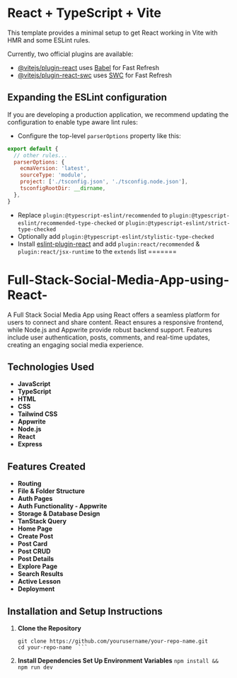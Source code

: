 
# React + TypeScript + Vite

This template provides a minimal setup to get React working in Vite with HMR and some ESLint rules.

Currently, two official plugins are available:

- [@vitejs/plugin-react](https://github.com/vitejs/vite-plugin-react/blob/main/packages/plugin-react/README.md) uses [Babel](https://babeljs.io/) for Fast Refresh
- [@vitejs/plugin-react-swc](https://github.com/vitejs/vite-plugin-react-swc) uses [SWC](https://swc.rs/) for Fast Refresh

## Expanding the ESLint configuration

If you are developing a production application, we recommend updating the configuration to enable type aware lint rules:

- Configure the top-level `parserOptions` property like this:

```js
export default {
  // other rules...
  parserOptions: {
    ecmaVersion: 'latest',
    sourceType: 'module',
    project: ['./tsconfig.json', './tsconfig.node.json'],
    tsconfigRootDir: __dirname,
  },
}
```

- Replace `plugin:@typescript-eslint/recommended` to `plugin:@typescript-eslint/recommended-type-checked` or `plugin:@typescript-eslint/strict-type-checked`
- Optionally add `plugin:@typescript-eslint/stylistic-type-checked`
- Install [eslint-plugin-react](https://github.com/jsx-eslint/eslint-plugin-react) and add `plugin:react/recommended` & `plugin:react/jsx-runtime` to the `extends` list
=======
# Full-Stack-Social-Media-App-using-React-
A Full Stack Social Media App using React offers a seamless platform for users to connect and share content. React ensures a responsive frontend, while Node.js and Appwrite provide robust backend support. Features include user authentication, posts, comments, and real-time updates, creating an engaging social media experience.
>>>>>>> 


## **Technologies Used**
- **JavaScript**
- **TypeScript**
- **HTML**
- **CSS**
- **Tailwind CSS**
- **Appwrite**
- **Node.js**
- **React**
- **Express**

## **Features Created**
- **Routing**
- **File & Folder Structure**
- **Auth Pages**
- **Auth Functionality - Appwrite**
- **Storage & Database Design**
- **TanStack Query**
- **Home Page**
- **Create Post**
- **Post Card**
- **Post CRUD**
- **Post Details**
- **Explore Page**
- **Search Results**
- **Active Lesson**
- **Deployment**

## **Installation and Setup Instructions**

1. **Clone the Repository**
   ```
   git clone https://github.com/yourusername/your-repo-name.git
   cd your-repo-name  ```

2. **Install Dependencies Set Up Environment Variables**
 ``` npm install && npm run dev  ```


